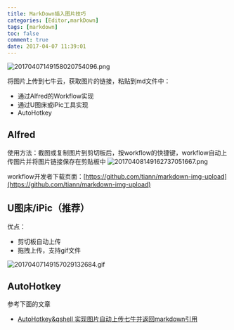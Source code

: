```yaml
---
title: MarkDown插入图片技巧
categories: [Editor,markDown]
tags: [markdown]
toc: false
comment: true
date: 2017-04-07 11:39:01
---
```



![20170407149158020754096.png](http://o9xbyqajf.bkt.clouddn.com/20170407149158020754096.png)

将图片上传到七牛云，获取图片的链接，粘贴到md文件中：
- 通过Alfred的Workflow实现
- 通过U图床或iPic工具实现
- AutoHotkey

<!--more-->
## Alfred
使用方法：截图或复制图片到剪切板后，按workflow的快捷键，workflow自动上传图片并将图片链接保存在剪贴板中
![20170408149162737051667.png](http://o9xbyqajf.bkt.clouddn.com/20170408149162737051667.png)

workflow开发者下载页面：[https://github.com/tiann/markdown-img-upload](https://github.com/tiann/markdown-img-upload)

## U图床/iPic（推荐）
优点：

- 剪切板自动上传
- 拖拽上传，支持gif文件

![20170407149157029132684.gif](http://o9xbyqajf.bkt.clouddn.com/20170407149157029132684.gif)




## AutoHotkey
参考下面的文章

- [AutoHotkey&qshell 实现图片自动上传七牛并返回markdown引用](http://jverson.com/2016/08/30/autohotkey-markdown-uploadImage/)